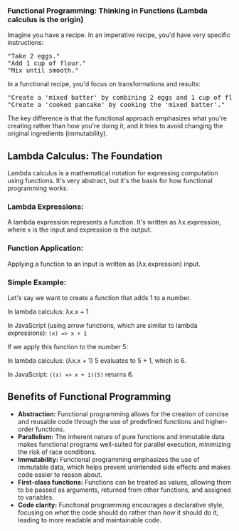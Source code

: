 <h3>Functional Programming: Thinking in Functions (Lambda calculus is the origin)</h3>

<p>Imagine you have a recipe. In an imperative recipe, you'd have very specific instructions:</p>

<pre>
"Take 2 eggs."
"Add 1 cup of flour."
"Mix until smooth."
</pre>

<p>In a functional recipe, you'd focus on transformations and results:</p>

<pre>
"Create a 'mixed batter' by combining 2 eggs and 1 cup of flour."
"Create a 'cooked pancake' by cooking the 'mixed batter'."
</pre>

<p>The key difference is that the functional approach emphasizes what you're creating rather than how you're doing it, and it tries to avoid changing the original ingredients (immutability).</p>

<h2>Lambda Calculus: The Foundation</h2>

<p>Lambda calculus is a mathematical notation for expressing computation using functions. It's very abstract, but it's the basis for how functional programming works.</p>

<h3>Lambda Expressions:</h3>

<p>A lambda expression represents a function. It's written as λx.expression, where x is the input and expression is the output.</p>

<h3>Function Application:</h3>

<p>Applying a function to an input is written as (λx.expression) input.</p>

<h3>Simple Example:</h3>

<p>Let's say we want to create a function that adds 1 to a number.</p>

<p>In lambda calculus: λx.x + 1</p>

<p>In JavaScript (using arrow functions, which are similar to lambda expressions): <code>(x) =&gt; x + 1</code></p>

<p>If we apply this function to the number 5:</p>

<p>In lambda calculus: (λx.x + 1) 5 evaluates to 5 + 1, which is 6.</p>

<p>In JavaScript: <code>((x) =&gt; x + 1)(5)</code> returns 6.</p>


<h2>Benefits of Functional Programming</h2>

<ul>
  <li><strong>Abstraction:</strong> Functional programming allows for the creation of concise and reusable code through the use of predefined functions and higher-order functions.</li>
  <li><strong>Parallelism:</strong> The inherent nature of pure functions and immutable data makes functional programs well-suited for parallel execution, minimizing the risk of race conditions.</li>
  <li><strong>Immutability:</strong> Functional programming emphasizes the use of immutable data, which helps prevent unintended side effects and makes code easier to reason about.</li>
  <li><strong>First-class functions:</strong> Functions can be treated as values, allowing them to be passed as arguments, returned from other functions, and assigned to variables.</li>
  <li><strong>Code clarity:</strong> Functional programming encourages a declarative style, focusing on <em>what</em> the code should do rather than <em>how</em> it should do it, leading to more readable and maintainable code.</li>
</ul>